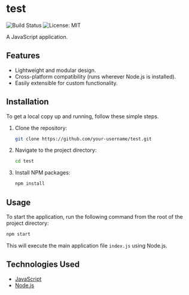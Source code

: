# test

![Build Status](https://img.shields.io/travis/com/your-username/test.svg?style=flat-square)
![License: MIT](https://img.shields.io/badge/License-MIT-yellow.svg?style=flat-square)

A JavaScript application.

## Features

*   Lightweight and modular design.
*   Cross-platform compatibility (runs wherever Node.js is installed).
*   Easily extensible for custom functionality.

## Installation

To get a local copy up and running, follow these simple steps.

1.  Clone the repository:
    ```sh
    git clone https://github.com/your-username/test.git
    ```
2.  Navigate to the project directory:
    ```sh
    cd test
    ```
3.  Install NPM packages:
    ```sh
    npm install
    ```

## Usage

To start the application, run the following command from the root of the project directory:

```sh
npm start
```

This will execute the main application file `index.js` using Node.js.

## Technologies Used

*   [JavaScript](https://developer.mozilla.org/en-US/docs/Web/JavaScript)
*   [Node.js](https://nodejs.org/)
